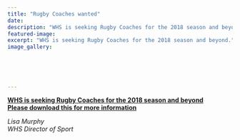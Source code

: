 ```yaml
---
title: "Rugby Coaches wanted"
date: 
description: "WHS is seeking Rugby Coaches for the 2018 season and beyond..."
featured-image: 
excerpt: "WHS is seeking Rugby Coaches for the 2018 season and beyond."
image_gallery:
	
	
	
	
	
---
```


<p><strong><a href="http://c1940652.r52.cf0.rackcdn.com/5a29b494b8d39a41ae000286/Rugby-Coach-Advert.from-Lisa-Murphydocx.pdf">WHS&nbsp;is seeking Rugby Coaches for the 2018 season and beyond<br />Please download this for more information</a></strong></p>
<p><em>Lisa Murphy</em><br /><em>WHS Director of Sport</em></p>

